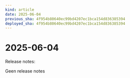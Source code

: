 ```yaml
---
kind: article
date: 2025-06-04
previous_sha: 4f954b80640ec99bd4207ec1bca154d836385394
deployed_sha: 4f954b80640ec99bd4207ec1bca154d836385394
---
```


# 2025-06-04

Release notes:

Geen release notes
